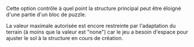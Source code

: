 Cette option contrôle à quel point la structure principal peut être éloigné d'une partie d'un bloc de puzzle.

La valeur maximale autorisée est encore restreinte par l'adaptation du terrain (à moins que la valeur est "none") car le jeu a besoin d'espace pour ajuster le sol à la structure en cours de création.